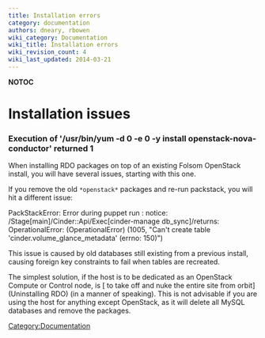 ```yaml
---
title: Installation errors
category: documentation
authors: dneary, rbowen
wiki_category: Documentation
wiki_title: Installation errors
wiki_revision_count: 4
wiki_last_updated: 2014-03-21
---
```


__NOTOC__

# Installation issues

### Execution of '/usr/bin/yum -d 0 -e 0 -y install openstack-nova-conductor' returned 1

When installing RDO packages on top of an existing Folsom OpenStack install, you will have several issues, starting with this one.

If you remove the old `*openstack*` packages and re-run packstack, you will hit a different issue:

PackStackError: Error during puppet run : notice: /Stage[main]/Cinder::Api/Exec[cinder-manage db_sync]/returns: OperationalError: (OperationalError) (1005, "Can't create table 'cinder.volume_glance_metadata' (errno: 150)")

This issue is caused by old databases still existing from a previous install, causing foreign key constraints to fail when tables are recreated.

The simplest solution, if the host is to be dedicated as an OpenStack Compute or Control node, is [ to take off and nuke the entire site from orbit](Uninstalling RDO) (in a manner of speaking). This is not advisable if you are using the host for anything except OpenStack, as it will delete all MySQL databases and remove the packages.

<Category:Documentation>
